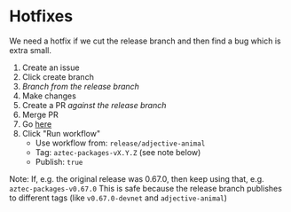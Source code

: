 # Hotfixes

We need a hotfix if we cut the release branch and then find a bug which is extra small.

1. Create an issue
2. Click create branch
3. _Branch from the release branch_
4. Make changes
5. Create a PR _against the release branch_
6. Merge PR
7. Go [here](https://github.com/AztecProtocol/aztec-packages/actions/workflows/publish-aztec-packages.yml)
8. Click "Run workflow"
   - Use workflow from: `release/adjective-animal`
   - Tag: `aztec-packages-vX.Y.Z` (see note below)
   - Publish: `true`

Note:
If, e.g. the original release was 0.67.0, then keep using that, e.g. `aztec-packages-v0.67.0`
This is safe because the release branch publishes to different tags (like `v0.67.0-devnet` and `adjective-animal`)
